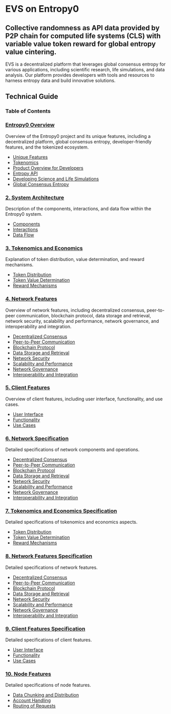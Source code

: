 # EVS on Entropy0 
## Collective randomness as API data provided by P2P chain for computed life systems (CLS) with variable value token reward for global entropy value cintering.
EVS is a decentralized platform that leverages global consensus entropy for various applications, including scientific research, life simulations, and data analysis. Our platform provides developers with tools and resources to harness entropy data and build innovative solutions.

## Technical Guide
### Table of Contents

### [Entropy0 Overview](#0-entropy0-overview)
Overview of the Entropy0 project and its unique features, including a decentralized platform, global consensus entropy, developer-friendly features, and the tokenized ecosystem.
   - [Unique Features](#unique-features)
   - [Tokenomics](#tokenomics)
   - [Product Overview for Developers](#product-overview-for-developers)
   - [Entropy API](#entropy-api)
   - [Developing Science and Life Simulations](#developing-science-and-life-simulations)
   - [Global Consensus Entropy](#global-consensus-entropy)

### [2. System Architecture](#2-system-architecture)
Description of the components, interactions, and data flow within the Entropy0 system.
   - [Components](#components)
   - [Interactions](#interactions)
   - [Data Flow](#data-flow)

### [3. Tokenomics and Economics](#3-tokenomics-and-economics)
Explanation of token distribution, value determination, and reward mechanisms.
   - [Token Distribution](#token-distribution)
   - [Token Value Determination](#token-value-determination)
   - [Reward Mechanisms](#reward-mechanisms)

### [4. Network Features](#4-network-features)
Overview of network features, including decentralized consensus, peer-to-peer communication, blockchain protocol, data storage and retrieval, network security, scalability and performance, network governance, and interoperability and integration.
   - [Decentralized Consensus](#decentralized-consensus)
   - [Peer-to-Peer Communication](#peer-to-peer-communication)
   - [Blockchain Protocol](#blockchain-protocol)
   - [Data Storage and Retrieval](#data-storage-and-retrieval)
   - [Network Security](#network-security)
   - [Scalability and Performance](#scalability-and-performance)
   - [Network Governance](#network-governance)
   - [Interoperability and Integration](#interoperability-and-integration)

### [5. Client Features](#5-client-features)
Overview of client features, including user interface, functionality, and use cases.
   - [User Interface](#user-interface)
   - [Functionality](#functionality)
   - [Use Cases](#use-cases)

### [6. Network Specification](#6-network-specification)
Detailed specifications of network components and operations.
   - [Decentralized Consensus](#decentralized-consensus)
   - [Peer-to-Peer Communication](#peer-to-peer-communication)
   - [Blockchain Protocol](#blockchain-protocol)
   - [Data Storage and Retrieval](#data-storage-and-retrieval)
   - [Network Security](#network-security)
   - [Scalability and Performance](#scalability-and-performance)
   - [Network Governance](#network-governance)
   - [Interoperability and Integration](#interoperability-and-integration)

### [7. Tokenomics and Economics Specification](#7-tokenomics-and-economics-specification)
Detailed specifications of tokenomics and economics aspects.
   - [Token Distribution](#token-distribution)
   - [Token Value Determination](#token-value-determination)
   - [Reward Mechanisms](#reward-mechanisms)

### [8. Network Features Specification](#8-network-features-specification)
Detailed specifications of network features.
   - [Decentralized Consensus](#decentralized-consensus)
   - [Peer-to-Peer Communication](#peer-to-peer-communication)
   - [Blockchain Protocol](#blockchain-protocol)
   - [Data Storage and Retrieval](#data-storage-and-retrieval)
   - [Network Security](#network-security)
   - [Scalability and Performance](#scalability-and-performance)
   - [Network Governance](#network-governance)
   - [Interoperability and Integration](#interoperability-and-integration)

### [9. Client Features Specification](#9-client-features-specification)
Detailed specifications of client features.
   - [User Interface](#user-interface)
   - [Functionality](#functionality)
   - [Use Cases](#use-cases)

### [10. Node Features](#10-node-features)
Detailed specifications of node features.
   - [Data Chunking and Distribution](#data-chunking-and-distribution)
   - [Account Handling](#account-handling)
   - [Routing of Requests](#routing-of-requests)
